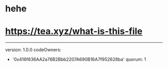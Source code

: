 # hehe
# https://tea.xyz/what-is-this-file
---
version: 1.0.0
codeOwners:
  - '0x416f836AA2a76B2Bbb2207A690B16A7f952628ba'
quorum: 1
